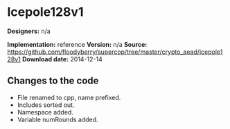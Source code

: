 # Icepole128v1

**Designers:** n/a

**Implementation:** reference
**Version:** n/a
**Source:** https://github.com/floodyberry/supercop/tree/master/crypto_aead/icepole128v1
**Download date:** 2014-12-14

## Changes to the code

* File renamed to cpp, name prefixed.
* Includes sorted out.
* Namespace added.
* Variable numRounds added.
